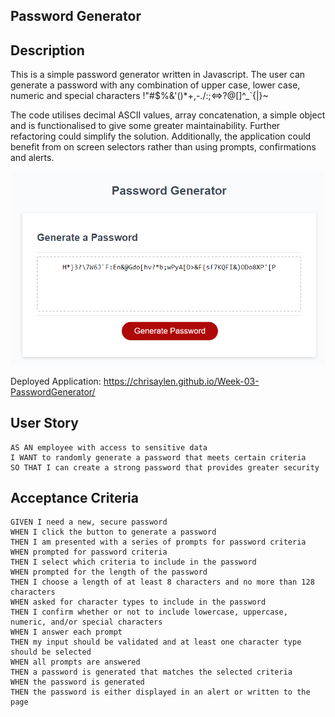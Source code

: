 ## Password Generator

## Description

This is a simple password generator written in Javascript.  The user can generate a password with any combination of upper case, lower case, numeric and special characters     !"#$%&'()*+,-./:;<=>?@[\]^_`{|}~  

The code utilises decimal ASCII values, array concatenation, a simple object and is functionalised to give some greater maintainability.  Further refactoring could simplify the solution.  Additionally, the application could benefit from on screen selectors rather than using prompts, confirmations and alerts.

![Week-03-PasswordGenerator](./assets/images/screen_capture.PNG?raw=true "Screen Capture")

Deployed Application:  https://chrisaylen.github.io/Week-03-PasswordGenerator/

## User Story

```
AS AN employee with access to sensitive data
I WANT to randomly generate a password that meets certain criteria
SO THAT I can create a strong password that provides greater security
```

## Acceptance Criteria

```
GIVEN I need a new, secure password
WHEN I click the button to generate a password
THEN I am presented with a series of prompts for password criteria
WHEN prompted for password criteria
THEN I select which criteria to include in the password
WHEN prompted for the length of the password
THEN I choose a length of at least 8 characters and no more than 128 characters
WHEN asked for character types to include in the password
THEN I confirm whether or not to include lowercase, uppercase, numeric, and/or special characters
WHEN I answer each prompt
THEN my input should be validated and at least one character type should be selected
WHEN all prompts are answered
THEN a password is generated that matches the selected criteria
WHEN the password is generated
THEN the password is either displayed in an alert or written to the page
```